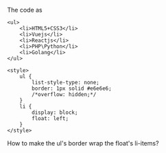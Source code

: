 The code as
```
<ul>
	<li>HTML5+CSS3</li>
	<li>Vuejs</li>
	<li>Reactjs</li>
	<li>PHP\Python</li>
	<li>Golang</li>
</ul>

<style>
	ul {
		list-style-type: none;
		border: 1px solid #e6e6e6;
		/*overflow: hidden;*/
	}
	li {
		display: block;
		float: left;
	}
</style>

```

How to make the ul's border wrap the float's li-items?
